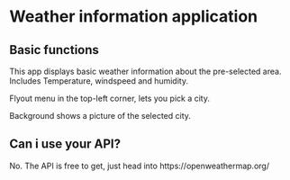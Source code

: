 <H1>Weather information application</H1>

<H2>Basic functions</H2>
<P>This app displays basic weather information about the pre-selected area. Includes Temperature, windspeed and humidity.</P>
<P>Flyout menu in the top-left corner, lets you pick a city.</P>
<P>Background shows a picture of the selected city.</P>

<H2>Can i use your API?</H2>
<P>No. The API is free to get, just head into <a>https://openweathermap.org/</a></P>



